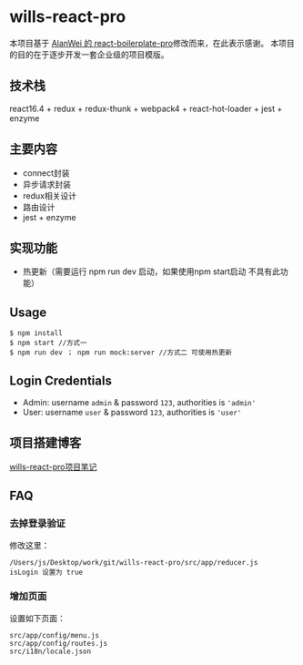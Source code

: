 # wills-react-pro

本项目基于 [AlanWei 的 react-boilerplate-pro](https://github.com/AlanWei/react-boilerplate-pro)修改而来，在此表示感谢。
本项目的目的在于逐步开发一套企业级的项目模版。

## 技术栈
react16.4 + redux + redux-thunk + webpack4 + react-hot-loader + jest + enzyme

## 主要内容
- connect封装
- 异步请求封装
- redux相关设计
- 路由设计
- jest + enzyme

## 实现功能
- 热更新（需要运行 npm run dev 启动，如果使用npm start启动 不具有此功能）

## Usage
```
$ npm install
$ npm start //方式一
$ npm run dev ； npm run mock:server //方式二 可使用热更新
```

## Login Credentials
* Admin: username `admin` & password `123`, authorities is `'admin'`
* User: username `user` & password `123`, authorities is `'user'`

## 项目搭建博客
[wills-react-pro项目笔记](https://yewills.github.io/categories/%E5%89%8D%E7%AB%AF%E5%B7%A5%E7%A8%8B/)

## FAQ
### 去掉登录验证
修改这里：
```
/Users/js/Desktop/work/git/wills-react-pro/src/app/reducer.js
isLogin 设置为 true
```
### 增加页面
设置如下页面：
```
src/app/config/menu.js
src/app/config/routes.js
src/i18n/locale.json
```



